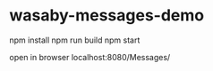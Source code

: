 # wasaby-messages-demo

npm install
npm run build
npm start

open in browser localhost:8080/Messages/
